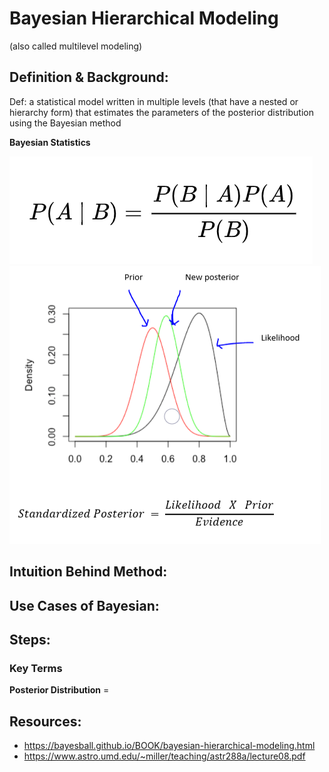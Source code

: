# Bayesian Hierarchical Modeling 
(also called multilevel modeling)

## Definition & Background:
Def: a statistical model written in multiple levels (that have a nested or hierarchy form) that estimates the parameters of the posterior distribution using the Bayesian method

**Bayesian Statistics**

![This is an image of Bayes Theorem](images/bayes_formula.PNG)
![This is an image of intuition of Bayesian Statistics](images/bayes_distro_graph.PNG)


## Intuition Behind Method:

## Use Cases of Bayesian:

## Steps:
### Key Terms ###
**Posterior Distribution** = 

## Resources:
- https://bayesball.github.io/BOOK/bayesian-hierarchical-modeling.html
- https://www.astro.umd.edu/~miller/teaching/astr288a/lecture08.pdf



